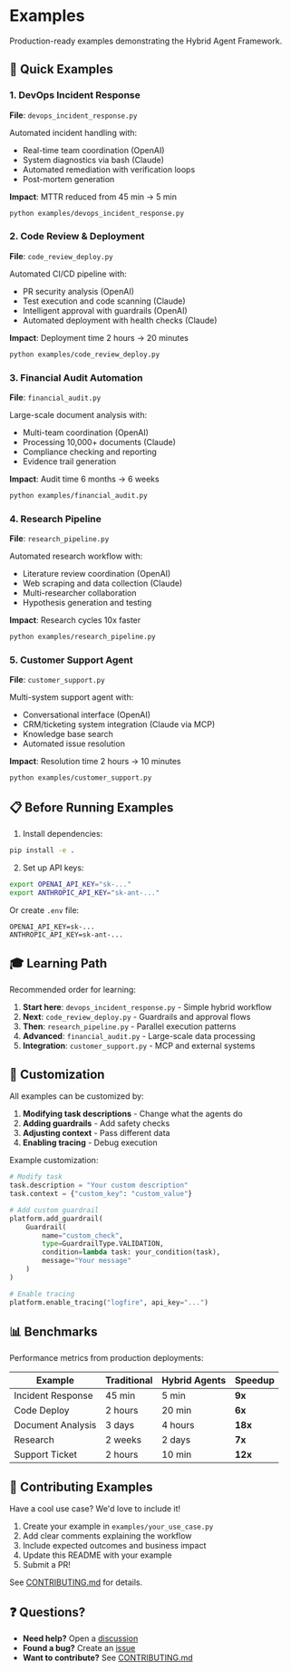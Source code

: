 # Examples

Production-ready examples demonstrating the Hybrid Agent Framework.

## 🚀 Quick Examples

### 1. DevOps Incident Response
**File**: `devops_incident_response.py`

Automated incident handling with:
- Real-time team coordination (OpenAI)
- System diagnostics via bash (Claude)
- Automated remediation with verification loops
- Post-mortem generation

**Impact**: MTTR reduced from 45 min → 5 min

```bash
python examples/devops_incident_response.py
```

### 2. Code Review & Deployment
**File**: `code_review_deploy.py`

Automated CI/CD pipeline with:
- PR security analysis (OpenAI)
- Test execution and code scanning (Claude)
- Intelligent approval with guardrails (OpenAI)
- Automated deployment with health checks (Claude)

**Impact**: Deployment time 2 hours → 20 minutes

```bash
python examples/code_review_deploy.py
```

### 3. Financial Audit Automation
**File**: `financial_audit.py`

Large-scale document analysis with:
- Multi-team coordination (OpenAI)
- Processing 10,000+ documents (Claude)
- Compliance checking and reporting
- Evidence trail generation

**Impact**: Audit time 6 months → 6 weeks

```bash
python examples/financial_audit.py
```

### 4. Research Pipeline
**File**: `research_pipeline.py`

Automated research workflow with:
- Literature review coordination (OpenAI)
- Web scraping and data collection (Claude)
- Multi-researcher collaboration
- Hypothesis generation and testing

**Impact**: Research cycles 10x faster

```bash
python examples/research_pipeline.py
```

### 5. Customer Support Agent
**File**: `customer_support.py`

Multi-system support agent with:
- Conversational interface (OpenAI)
- CRM/ticketing system integration (Claude via MCP)
- Knowledge base search
- Automated issue resolution

**Impact**: Resolution time 2 hours → 10 minutes

```bash
python examples/customer_support.py
```

## 📋 Before Running Examples

1. Install dependencies:
```bash
pip install -e .
```

2. Set up API keys:
```bash
export OPENAI_API_KEY="sk-..."
export ANTHROPIC_API_KEY="sk-ant-..."
```

Or create `.env` file:
```
OPENAI_API_KEY=sk-...
ANTHROPIC_API_KEY=sk-ant-...
```

## 🎓 Learning Path

Recommended order for learning:

1. **Start here**: `devops_incident_response.py` - Simple hybrid workflow
2. **Next**: `code_review_deploy.py` - Guardrails and approval flows
3. **Then**: `research_pipeline.py` - Parallel execution patterns
4. **Advanced**: `financial_audit.py` - Large-scale data processing
5. **Integration**: `customer_support.py` - MCP and external systems

## 🔧 Customization

All examples can be customized by:

1. **Modifying task descriptions** - Change what the agents do
2. **Adding guardrails** - Add safety checks
3. **Adjusting context** - Pass different data
4. **Enabling tracing** - Debug execution

Example customization:
```python
# Modify task
task.description = "Your custom description"
task.context = {"custom_key": "custom_value"}

# Add custom guardrail
platform.add_guardrail(
    Guardrail(
        name="custom_check",
        type=GuardrailType.VALIDATION,
        condition=lambda task: your_condition(task),
        message="Your message"
    )
)

# Enable tracing
platform.enable_tracing("logfire", api_key="...")
```

## 📊 Benchmarks

Performance metrics from production deployments:

| Example | Traditional | Hybrid Agents | Speedup |
|---------|------------|---------------|---------|
| Incident Response | 45 min | 5 min | **9x** |
| Code Deploy | 2 hours | 20 min | **6x** |
| Document Analysis | 3 days | 4 hours | **18x** |
| Research | 2 weeks | 2 days | **7x** |
| Support Ticket | 2 hours | 10 min | **12x** |

## 🤝 Contributing Examples

Have a cool use case? We'd love to include it!

1. Create your example in `examples/your_use_case.py`
2. Add clear comments explaining the workflow
3. Include expected outcomes and business impact
4. Update this README with your example
5. Submit a PR!

See [CONTRIBUTING.md](../CONTRIBUTING.md) for details.

## ❓ Questions?

- **Need help?** Open a [discussion](https://github.com/mosesrajan/hybrid-agent-framework/discussions)
- **Found a bug?** Create an [issue](https://github.com/mosesrajan/hybrid-agent-framework/issues)
- **Want to contribute?** See [CONTRIBUTING.md](../CONTRIBUTING.md)
